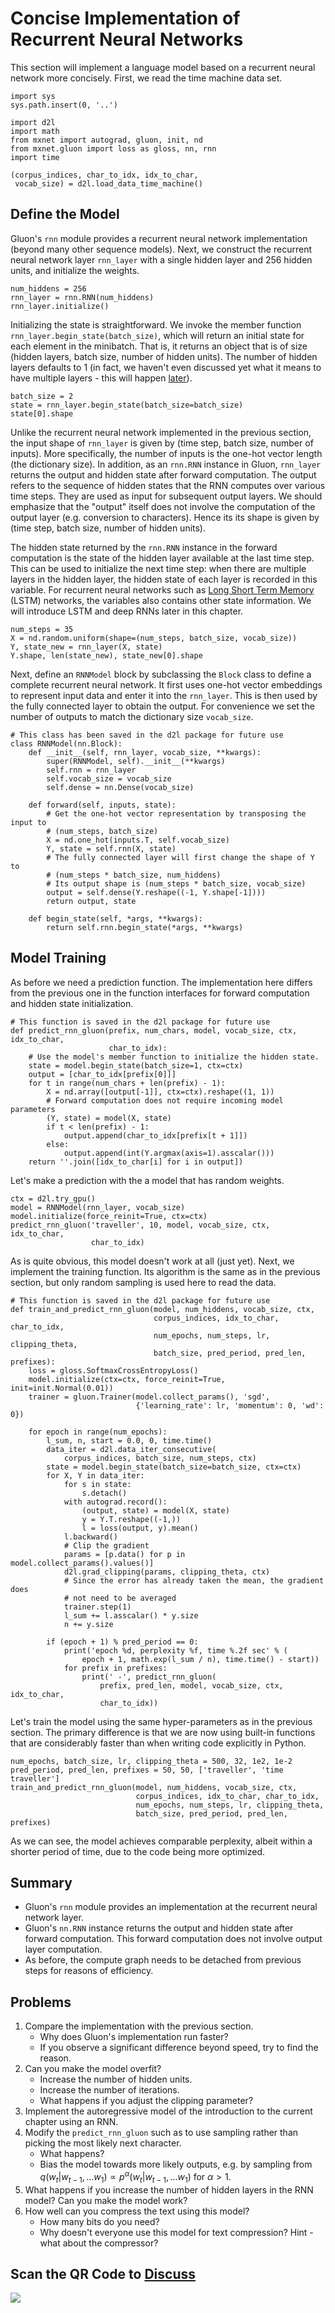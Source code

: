 # Concise Implementation of Recurrent Neural Networks


This section will implement a language model based on a recurrent neural network more concisely. First, we read the time machine data set.

```{.python .input  n=1}
import sys
sys.path.insert(0, '..')

import d2l
import math
from mxnet import autograd, gluon, init, nd
from mxnet.gluon import loss as gloss, nn, rnn
import time

(corpus_indices, char_to_idx, idx_to_char,
 vocab_size) = d2l.load_data_time_machine()
```

## Define the Model

Gluon's `rnn` module provides a recurrent neural network implementation (beyond many other sequence models). Next, we construct the recurrent neural network layer `rnn_layer` with a single hidden layer and 256 hidden units, and initialize the weights.

```{.python .input  n=26}
num_hiddens = 256
rnn_layer = rnn.RNN(num_hiddens)
rnn_layer.initialize()
```

Initializing the state is straightforward. We invoke the member function `rnn_layer.begin_state(batch_size)`, which will return an initial state for each element in the minibatch. That is, it returns an object that is of size (hidden layers, batch size, number of hidden units). The number of hidden layers defaults to 1 (in fact, we haven't even discussed yet what it means to have multiple layers - this will happen [later](deep-rnn.md)). 

```{.python .input  n=37}
batch_size = 2
state = rnn_layer.begin_state(batch_size=batch_size)
state[0].shape
```

Unlike the recurrent neural network implemented in the previous section, the input shape of `rnn_layer` is given by (time step, batch size, number of inputs). More specifically, the number of inputs is the one-hot vector length (the dictionary size). In addition, as an `rnn.RNN` instance in Gluon, `rnn_layer` returns the output and hidden state after forward computation. The output refers to the sequence of hidden states that the RNN computes over various time steps. They are used as input for subsequent output layers. We should emphasize that the "output" itself does not involve the computation of the output layer (e.g. conversion to characters). Hence its its shape is given by (time step, batch size, number of hidden units). 

The hidden state returned by the `rnn.RNN` instance in the forward computation is the state of the hidden layer available at the last time step. This can be used to initialize the next time step: when there are multiple layers in the hidden layer, the hidden state of each layer is recorded in this variable. For recurrent neural networks such as [Long Short Term Memory](lstm.md) (LSTM) networks, the variables also contains other state information. We will introduce LSTM and deep RNNs later in this chapter. 

```{.python .input  n=38}
num_steps = 35
X = nd.random.uniform(shape=(num_steps, batch_size, vocab_size))
Y, state_new = rnn_layer(X, state)
Y.shape, len(state_new), state_new[0].shape
```

Next, define an `RNNModel` block by subclassing the `Block` class to define a complete recurrent neural network. It first uses one-hot vector embeddings to represent input data and enter it into the `rnn_layer`. This is then used by the fully connected layer to obtain the output. For convenience we set the number of outputs to match the dictionary size `vocab_size`.

```{.python .input  n=39}
# This class has been saved in the d2l package for future use
class RNNModel(nn.Block):
    def __init__(self, rnn_layer, vocab_size, **kwargs):
        super(RNNModel, self).__init__(**kwargs)
        self.rnn = rnn_layer
        self.vocab_size = vocab_size
        self.dense = nn.Dense(vocab_size)

    def forward(self, inputs, state):
        # Get the one-hot vector representation by transposing the input to
        # (num_steps, batch_size)
        X = nd.one_hot(inputs.T, self.vocab_size)
        Y, state = self.rnn(X, state)
        # The fully connected layer will first change the shape of Y to
        # (num_steps * batch_size, num_hiddens)
        # Its output shape is (num_steps * batch_size, vocab_size)
        output = self.dense(Y.reshape((-1, Y.shape[-1])))
        return output, state

    def begin_state(self, *args, **kwargs):
        return self.rnn.begin_state(*args, **kwargs)
```

## Model Training

As before we need a prediction function. The implementation here differs from the previous one in the function interfaces for forward computation and hidden state initialization.

```{.python .input  n=41}
# This function is saved in the d2l package for future use
def predict_rnn_gluon(prefix, num_chars, model, vocab_size, ctx, idx_to_char,
                      char_to_idx):
    # Use the model's member function to initialize the hidden state.
    state = model.begin_state(batch_size=1, ctx=ctx)
    output = [char_to_idx[prefix[0]]]
    for t in range(num_chars + len(prefix) - 1):
        X = nd.array([output[-1]], ctx=ctx).reshape((1, 1))
        # Forward computation does not require incoming model parameters
        (Y, state) = model(X, state)
        if t < len(prefix) - 1:
            output.append(char_to_idx[prefix[t + 1]])
        else:
            output.append(int(Y.argmax(axis=1).asscalar()))
    return ''.join([idx_to_char[i] for i in output])
```

Let's make a prediction with the a model that has random weights. 

```{.python .input  n=42}
ctx = d2l.try_gpu()
model = RNNModel(rnn_layer, vocab_size)
model.initialize(force_reinit=True, ctx=ctx)
predict_rnn_gluon('traveller', 10, model, vocab_size, ctx, idx_to_char,
                  char_to_idx)
```

As is quite obvious, this model doesn't work at all (just yet). Next, we implement the training function. Its algorithm is the same as in the previous section, but only random sampling is used here to read the data.

```{.python .input  n=18}
# This function is saved in the d2l package for future use
def train_and_predict_rnn_gluon(model, num_hiddens, vocab_size, ctx,
                                corpus_indices, idx_to_char, char_to_idx,
                                num_epochs, num_steps, lr, clipping_theta,
                                batch_size, pred_period, pred_len, prefixes):
    loss = gloss.SoftmaxCrossEntropyLoss()
    model.initialize(ctx=ctx, force_reinit=True, init=init.Normal(0.01))
    trainer = gluon.Trainer(model.collect_params(), 'sgd',
                            {'learning_rate': lr, 'momentum': 0, 'wd': 0})

    for epoch in range(num_epochs):
        l_sum, n, start = 0.0, 0, time.time()
        data_iter = d2l.data_iter_consecutive(
            corpus_indices, batch_size, num_steps, ctx)
        state = model.begin_state(batch_size=batch_size, ctx=ctx)
        for X, Y in data_iter:
            for s in state:
                s.detach()
            with autograd.record():
                (output, state) = model(X, state)
                y = Y.T.reshape((-1,))
                l = loss(output, y).mean()
            l.backward()
            # Clip the gradient
            params = [p.data() for p in model.collect_params().values()]
            d2l.grad_clipping(params, clipping_theta, ctx)
            # Since the error has already taken the mean, the gradient does
            # not need to be averaged
            trainer.step(1)
            l_sum += l.asscalar() * y.size
            n += y.size

        if (epoch + 1) % pred_period == 0:
            print('epoch %d, perplexity %f, time %.2f sec' % (
                epoch + 1, math.exp(l_sum / n), time.time() - start))
            for prefix in prefixes:
                print(' -', predict_rnn_gluon(
                    prefix, pred_len, model, vocab_size, ctx, idx_to_char,
                    char_to_idx))
```

Let's train the model using the same hyper-parameters as in the previous section. The primary difference is that we are now using built-in functions that are considerably faster than when writing code explicitly in Python.

```{.python .input  n=19}
num_epochs, batch_size, lr, clipping_theta = 500, 32, 1e2, 1e-2
pred_period, pred_len, prefixes = 50, 50, ['traveller', 'time traveller']
train_and_predict_rnn_gluon(model, num_hiddens, vocab_size, ctx,
                            corpus_indices, idx_to_char, char_to_idx,
                            num_epochs, num_steps, lr, clipping_theta,
                            batch_size, pred_period, pred_len, prefixes)
```

As we can see, the model achieves comparable perplexity, albeit within a shorter period of time, due to the code being more optimized. 

## Summary

* Gluon's `rnn` module provides an implementation at the recurrent neural network layer.
* Gluon's `nn.RNN` instance returns the output and hidden state after forward computation. This forward computation does not involve output layer computation.
* As before, the compute graph needs to be detached from previous steps for reasons of efficiency.

## Problems

1. Compare the implementation with the previous section. 
    * Why does Gluon's implementation run faster? 
    * If you observe a significant difference beyond speed, try to find the reason.
1. Can you make the model overfit?
    * Increase the number of hidden units.
    * Increase the number of iterations.
    * What happens if you adjust the clipping parameter? 
1. Implement the autoregressive model of the introduction to the current chapter using an RNN. 
1. Modify the `predict_rnn_gluon` such as to use sampling rather than picking the most likely next character. 
    * What happens?
    * Bias the model towards more likely outputs, e.g. by sampling from $q(w_t|w_{t-1}, \ldots w_1) \propto p^\alpha(w_t|w_{t-1}, \ldots w_1)$ for $\alpha > 1$.
1. What happens if you increase the number of hidden layers in the RNN model? Can you make the model work?
1. How well can you compress the text using this model?
    * How many bits do you need?
    * Why doesn't everyone use this model for text compression? Hint - what about the compressor?

## Scan the QR Code to [Discuss](https://discuss.mxnet.io/t/2365)

![](../img/qr_rnn-gluon.svg)

